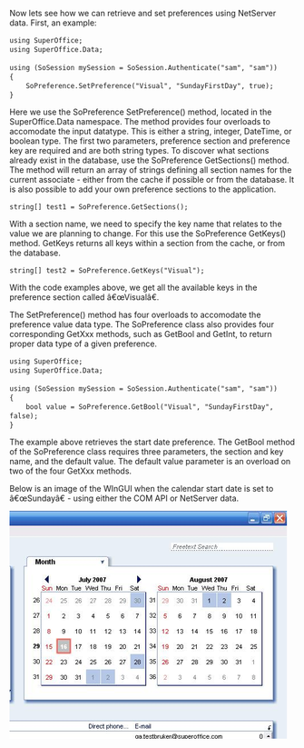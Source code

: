 <properties date="2016-05-10"
SortOrder="41"
/>

Now lets see how we can retrieve and set preferences using NetServer data. First, an example:

```
using SuperOffice;
using SuperOffice.Data;
 
using (SoSession mySession = SoSession.Authenticate("sam", "sam"))
{
    SoPreference.SetPreference("Visual", "SundayFirstDay", true);
}
```

Here we use the SoPreference SetPreference() method, located in the SuperOffice.Data namespace. The method provides four overloads to accomodate the input datatype. This is either a string, integer, DateTime, or boolean type. The first two parameters, preference section and preference key are required and are both string types. To discover what sections already exist in the database, use the SoPreference GetSections() method. The method will return an array of strings defining all section names for the current associate - either from the cache if possible or from the database. It is also possible to add your own preference sections to the application.

```
string[] test1 = SoPreference.GetSections();
```

With a section name, we need to specify the key name that relates to the value we are planning to change. For this use the SoPreference GetKeys() method. GetKeys returns all keys within a section from the cache, or from the database.

```
string[] test2 = SoPreference.GetKeys("Visual");
```

With the code examples above, we get all the available keys in the preference section called â€œVisualâ€.

The SetPreference() method has four overloads to accomodate the preference value data type. The SoPreference class also provides four corresponding GetXxx methods, such as GetBool and GetInt, to return proper data type of a given preference.

```
using SuperOffice;
using SuperOffice.Data;
 
using (SoSession mySession = SoSession.Authenticate("sam", "sam"))
{
    bool value = SoPreference.GetBool("Visual", "SundayFirstDay",
false);
}
```

The example above retrieves the start date preference. The GetBool method of the SoPreference class requires three parameters, the section and key name, and the default value. The default value parameter is an overload on two of the four GetXxx methods.

Below is an image of the WInGUI when the calendar start date is set to â€œSundayâ€ - using either the COM API or NetServer data.

**![](../../COM%20to%20NetServer%20API%20Migration_files/COM_NetServerMigration_A.png)**
